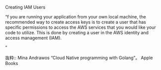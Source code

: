 Creating IAM Users

“f you are running your application from your own local machine, the recommended way to create access keys is to create a user that has specific permissions to access the AWS services that you would like your code to utilize. This is done by creating a user in the AWS identity and access management (IAM).

”

抜粋:: Mina Andrawos  “Cloud Native programming with Golang”。 Apple Books  
